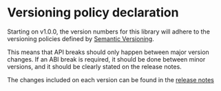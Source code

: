 Versioning policy declaration
=============================

Starting on v1.0.0, the version numbers for this library will adhere to the versioning policies defined by [Semantic Versioning](https://semver.org/).

This means that API breaks should only happen between major version changes.
If an ABI break is required, it should be done between minor versions, and it should be clearly stated on the release notes.

The changes included on each version can be found in the [release notes](https://github.com/micro-ROS/rosidl_typesupport_microxrcedds/releases)